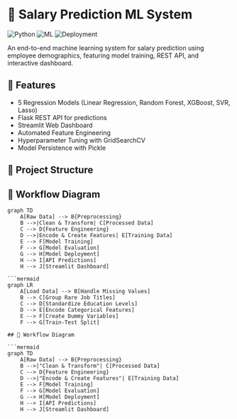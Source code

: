 # 💼 Salary Prediction ML System

![Python](https://img.shields.io/badge/Python-3.8%2B-blue)
![ML](https://img.shields.io/badge/Machine%20Learning-Supervised-orange)
![Deployment](https://img.shields.io/badge/Deployment-Flask%20%2B%20Streamlit-green)

An end-to-end machine learning system for salary prediction using employee demographics, featuring model training, REST API, and interactive dashboard.

## 🌟 Features
- 5 Regression Models (Linear Regression, Random Forest, XGBoost, SVR, Lasso)
- Flask REST API for predictions
- Streamlit Web Dashboard
- Automated Feature Engineering
- Hyperparameter Tuning with GridSearchCV
- Model Persistence with Pickle

## 📂 Project Structure

## 🔄 Workflow Diagram

```mermaid
graph TD
    A[Raw Data] --> B{Preprocessing}
    B -->|Clean & Transform| C[Processed Data]
    C --> D{Feature Engineering}
    D -->|Encode & Create Features| E[Training Data]
    E --> F[Model Training]
    F --> G[Model Evaluation]
    G --> H[Model Deployment]
    H --> I[API Predictions]
    H --> J[Streamlit Dashboard]

```mermaid
graph LR
    A[Load Data] --> B[Handle Missing Values]
    B --> C[Group Rare Job Titles]
    C --> D[Standardize Education Levels]
    D --> E[Encode Categorical Features]
    E --> F[Create Dummy Variables]
    F --> G[Train-Test Split]

## 🔄 Workflow Diagram

```mermaid
graph TD
    A[Raw Data] --> B{Preprocessing}
    B -->|"Clean & Transform"| C[Processed Data]
    C --> D{Feature Engineering}
    D -->|"Encode & Create Features"| E[Training Data]
    E --> F[Model Training]
    F --> G[Model Evaluation]
    G --> H[Model Deployment]
    H --> I[API Predictions]
    H --> J[Streamlit Dashboard]

